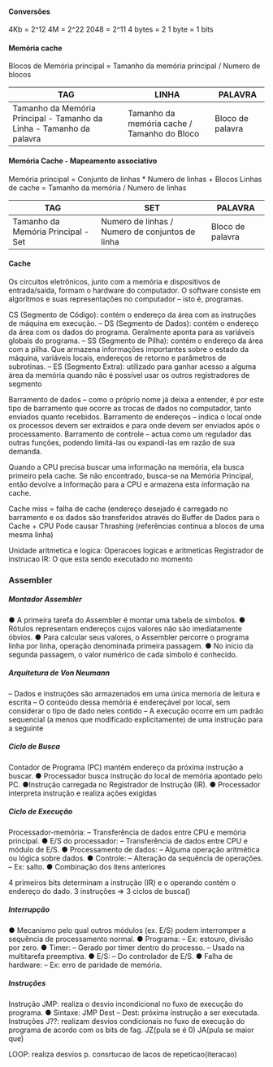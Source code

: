 #### Conversões 

4Kb = 2^12
4M = 2^22
2048 = 2^11
4 bytes = 2
1 byte = 1 bits

#### Memória cache

Blocos de Memória principal = Tamanho da memória principal / Numero de blocos


 TAG | LINHA | PALAVRA 
------------ | ------------- | -------------
| Tamanho da Memória Principal - Tamanho da Linha - Tamanho da palavra | Tamanho da memória cache / Tamanho do Bloco | Bloco de palavra |

#### Memória Cache - Mapeamento associativo

Memória principal = Conjunto de linhas * Numero de linhas + Blocos
Linhas de cache = Tamanho da memória / Numero de linhas

 TAG | SET | PALAVRA 
------------ | ------------- | -------------
| Tamanho da Memória Principal - Set | Numero de linhas / Numero de conjuntos de linha | Bloco de palavra |


#### Cache

Os circuitos eletrônicos, junto com a memória e dispositivos de
entrada/saída, formam o hardware do computador.
O software consiste em algoritmos e suas representações no
computador – isto é, programas.

CS (Segmento de Código): contém o endereço da área com as
instruções de máquina em execução.
– DS (Segmento de Dados): contém o endereço da área com os
dados do programa. Geralmente aponta para as variáveis globais
do programa.
– SS (Segmento de Pilha): contém o endereço da área com a pilha.
Que armazena informações importantes sobre o estado da
máquina, variáveis locais, endereços de retorno e parâmetros de
subrotinas.
– ES (Segmento Extra): utilizado para ganhar acesso a alguma área
da memória quando não é possível usar os outros registradores de
segmento

Barramento de dados – como o próprio nome já deixa a entender, é por este tipo de barramento que ocorre as trocas de dados no computador, tanto enviados quanto recebidos.
Barramento de endereços – indica o local onde os processos devem ser extraídos e para onde devem ser enviados após o processamento.
Barramento de controle – actua como um regulador das outras funções, podendo limitá-las ou expandi-las em razão de sua demanda.

Quando a CPU precisa buscar uma informação na memória, ela busca primeiro pela cache. Se não
encontrado, busca-se na Memória Principal, então devolve a informação para a CPU e armazena
esta informação na cache.

Cache miss = falha de cache (endereço desejado é
carregado no barramento e os dados são transferidos
através do Buffer de Dados para o Cache + CPU
Pode causar Thrashing (referências contínua a blocos de uma mesma linha)

Unidade aritmetica e logica: Operacoes logicas e aritmeticas
Registrador de instrucao IR: O que esta sendo executado no momento

### Assembler

##### Montador Assembler
● A primeira tarefa do Assembler é montar uma tabela de
símbolos.
● Rótulos representam endereços cujos valores não são
imediatamente óbvios.
● Para calcular seus valores, o Assembler percorre o
programa linha por linha, operação denominada primeira
passagem.
● No início da segunda passagem, o valor numérico de cada
símbolo é conhecido.

##### Arquitetura de Von Neumann
– Dados e instruções são armazenados em uma única
memoria de leitura e escrita
– O conteúdo dessa memória é endereçável por local, sem
considerar o tipo de dado neles contido
– A execução ocorre em um padrão sequencial (a menos que
modificado explicitamente) de uma instrução para a
seguinte

##### Ciclo de Busca
Contador de Programa (PC) mantém endereço da próxima
instrução a buscar.
● Processador busca instrução do local de memória
apontado pelo PC.
●Instrução carregada no Registrador de Instrução (IR).
● Processador interpreta instrução e realiza ações exigidas

##### Ciclo de Execução
Processador-memória:
– Transferência de dados entre CPU e memória principal.
● E/S do processador:
– Transferência de dados entre CPU e módulo de E/S.
● Processamento de dados:
– Alguma operação aritmética ou lógica sobre dados.
● Controle:
– Alteração da sequência de operações.
– Ex: salto.
● Combinação dos itens anteriores

4 primeiros bits determinam a instrução (IR) e o
operando contém o endereço do dado.
3 instruções => 3 ciclos de busca()

##### Interrupção
● Mecanismo pelo qual outros módulos (ex. E/S) podem interromper
a sequência de processamento normal.
● Programa:
– Ex: estouro, divisão por zero.
● Timer:
– Gerado por timer dentro do processo.
– Usado na multitarefa preemptiva.
● E/S:
– Do controlador de E/S.
● Falha de hardware:
– Ex: erro de paridade de memória.

##### Instruções
Instrução JMP: realiza o desvio incondicional no fuxo de execução do
programa.
● Sintaxe: JMP Dest
– Dest: próxima instrução a ser executada.
Instruções J??: realizam desvios condicionais no fuxo de execução do
programa de acordo com os bits de fag.
JZ(pula se é 0)
JA(pula se maior que)

LOOP: realiza desvios p. consrtucao de lacos de repeticao(iteracao)

